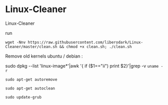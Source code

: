 # Linux-Cleaner
Linux-Cleaner

run

```wget -Nnv https://raw.githubusercontent.com/liberodark/Linux-Cleaner/master/clean.sh && chmod +x clean.sh; ./clean.sh```

Remove old kernels ubuntu / debian :

sudo dpkg --list 'linux-image*'|awk '{ if ($1=="ii") print $2}'|grep -v `uname -r`

`sudo apt-get autoremove`

`sudo apt-get autoclean`

`sudo update-grub`
